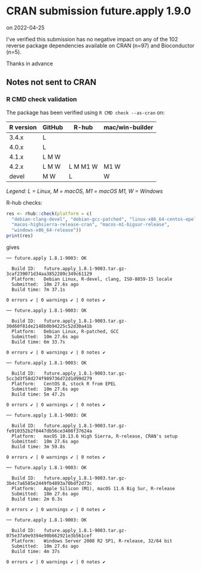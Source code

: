 # CRAN submission future.apply 1.9.0

on 2022-04-25

I've verified this submission has no negative impact on any of the 102 reverse package dependencies available on CRAN (n=97) and Bioconductor (n=5).

Thanks in advance


## Notes not sent to CRAN

### R CMD check validation

The package has been verified using `R CMD check --as-cran` on:

| R version     | GitHub | R-hub    | mac/win-builder |
| ------------- | ------ | -------- | --------------- |
| 3.4.x         | L      |          |                 |
| 4.0.x         | L      |          |                 |
| 4.1.x         | L M W  |          |                 |
| 4.2.x         | L M W  | L M M1 W | M1 W            |
| devel         |   M W  | L        |    W            |

_Legend: L = Linux, M = macOS, M1 = macOS M1, W = Windows_


R-hub checks:

```r
res <- rhub::check(platform = c(
  "debian-clang-devel", "debian-gcc-patched", "linux-x86_64-centos-epel",
  "macos-highsierra-release-cran", "macos-m1-bigsur-release",
  "windows-x86_64-release"))
print(res)
```

gives

```
── future.apply 1.8.1-9003: OK

  Build ID:   future.apply_1.8.1-9003.tar.gz-3caf239071d34aa3852289c349c61129
  Platform:   Debian Linux, R-devel, clang, ISO-8859-15 locale
  Submitted:  10m 27.6s ago
  Build time: 7m 37.1s

0 errors ✔ | 0 warnings ✔ | 0 notes ✔

── future.apply 1.8.1-9003: OK

  Build ID:   future.apply_1.8.1-9003.tar.gz-30d60f81de2148b0b94225c52d30a41b
  Platform:   Debian Linux, R-patched, GCC
  Submitted:  10m 27.6s ago
  Build time: 6m 33.7s

0 errors ✔ | 0 warnings ✔ | 0 notes ✔

── future.apply 1.8.1-9003: OK

  Build ID:   future.apply_1.8.1-9003.tar.gz-5cc3d3f58d274f989736d72d1d99d279
  Platform:   CentOS 8, stock R from EPEL
  Submitted:  10m 27.6s ago
  Build time: 5m 47.2s

0 errors ✔ | 0 warnings ✔ | 0 notes ✔

── future.apply 1.8.1-9003: OK

  Build ID:   future.apply_1.8.1-9003.tar.gz-fe910352b2f0447db56ce3408f37624a
  Platform:   macOS 10.13.6 High Sierra, R-release, CRAN's setup
  Submitted:  10m 27.6s ago
  Build time: 3m 59.8s

0 errors ✔ | 0 warnings ✔ | 0 notes ✔

── future.apply 1.8.1-9003: OK

  Build ID:   future.apply_1.8.1-9003.tar.gz-3b4c7a6585e2449fb4893a70bdf2d73c
  Platform:   Apple Silicon (M1), macOS 11.6 Big Sur, R-release
  Submitted:  10m 27.6s ago
  Build time: 2m 0.3s

0 errors ✔ | 0 warnings ✔ | 0 notes ✔

── future.apply 1.8.1-9003: OK

  Build ID:   future.apply_1.8.1-9003.tar.gz-075e37a9e9394e90b662921e3b561cef
  Platform:   Windows Server 2008 R2 SP1, R-release, 32/64 bit
  Submitted:  10m 27.6s ago
  Build time: 4m 37s

0 errors ✔ | 0 warnings ✔ | 0 notes ✔
```
